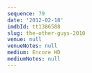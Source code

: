 ```yaml
---
sequence: 79
date: '2012-02-18'
imdbId: tt1386588
slug: the-other-guys-2010
venue: null
venueNotes: null
medium: Encore HD
mediumNotes: null
---
```


